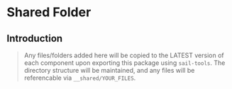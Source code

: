 # Shared Folder

## Introduction

> Any files/folders added here will be copied to the LATEST version of each component upon exporting this package using `sail-tools`. 
The directory structure will be maintained, and any files will be referencable via `__shared/YOUR_FILES`.